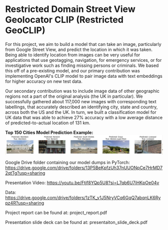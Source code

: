 # Restricted Domain Street View Geolocator CLIP (Restricted GeoCLIP)

For this project, we aim to build a model that can take an image, particularly from Google Street View, and predict the location in which it was taken. Being able to identify location from images can be very useful for applications that use geotagging, navigation, for emergency services, or for investigative work such as finding missing persons or criminals. We based this off of a pre-existing model, and our primary contribution was implementing OpenAI's CLIP model to pair image data with text embeddings for higher accuracy on new test data. 

Our secondary contribution was to include image data of other geographic regions not a part of the original analysis (the UK in particular). We successfully gathered about 117,000 new images with corresponding text labellings, that accurately described an identifying city, state and country, across both the US and the UK. In turn, we built a classification model for UK data that was able to achieve 27% accuracy with a low average distance of predicted-to-actual location of 131 km.

**Top 150 Cities Model Prediction Example:**
![Example Prediction](./PredictionExample.png)

Google Drive folder containing our model dumps in PyTorch:
https://drive.google.com/drive/folders/13P5BeKpfzUh37nUUONpCe7HrMD72qtTg?usp=sharing

Presentation Video:
https://youtu.be/Ftjf8YQp5U8?si=L7qb6U7iHKpOe04v

Data: 
https://drive.google.com/drive/folders/1zTK_v1J5NryVCq6GqQ7abqnLK6Rypz4R?usp=sharing

Project report can be found at: project_report.pdf

Presentation slide deck can be found at: presentaiton_slide_deck.pdf


